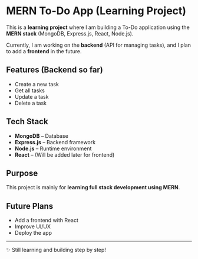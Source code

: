 # MERN To-Do App (Learning Project)

This is a **learning project** where I am building a To-Do application using the **MERN stack** (MongoDB, Express.js, React, Node.js).  

Currently, I am working on the **backend** (API for managing tasks), and I plan to add a **frontend** in the future.  

## Features (Backend so far)
- Create a new task  
- Get all tasks  
- Update a task  
- Delete a task  

## Tech Stack
- **MongoDB** – Database  
- **Express.js** – Backend framework  
- **Node.js** – Runtime environment  
- **React** – (Will be added later for frontend)  

## Purpose
This project is mainly for **learning full stack development using MERN**.  

## Future Plans
- Add a frontend with React  
- Improve UI/UX  
- Deploy the app  

---

✨ Still learning and building step by step!  
